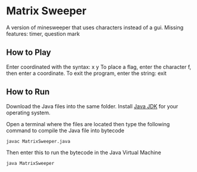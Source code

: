 # Matrix Sweeper
A version of minesweeper that uses characters instead of a gui. 
Missing features: timer, question mark

## How to Play
Enter coordinated with the syntax: x y
To place a flag, enter the character f, then enter a coordinate.
To exit the program, enter the string: exit

## How to Run
Download the Java files into the same folder.
Install [Java JDK]([https://www.java.com/en/download/](https://www.oracle.com/java/technologies/downloads/)) for your operating system.

Open a terminal where the files are located then type the following command to compile the Java file into bytecode

```
javac MatrixSweeper.java
```

Then enter this to run the bytecode in the Java Virtual Machine

```
java MatrixSweeper
```
